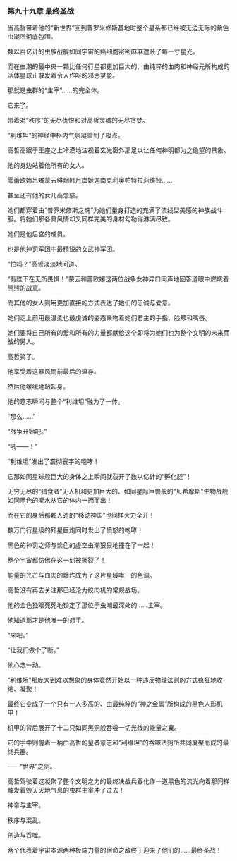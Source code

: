 ### **第九十九章 最终圣战**

当高哲带着他的“新世界”回到普罗米修斯基地时整个星系都已经被无边无际的紫色虫潮所彻底包围。

数以百亿计的虫族战舰如同宇宙的癌细胞密密麻麻遮蔽了每一寸星光。

而在虫潮的最中央一颗比任何行星都更加巨大的、由纯粹的血肉和神经元所构成的活体星球正散发着令人作呕的邪恶灵能。

那就是虫群的“主宰”……的完全体。

它来了。

带着对“秩序”的无尽仇恨和对高哲灵魂的无尽贪婪。

“利维坦”的神经中枢内气氛凝重到了极点。

高哲高踞于王座之上冷漠地注视着玄光窗外那足以让任何神明都为之绝望的景象。

他的身边站着他所有的女人。

零蕾欧娜吕雉蒙云绯烟韩月虞姬迦南克利奥帕特拉莉维娅……

甚至还有他的女儿高念慈。

她们都穿着由“普罗米修斯之魂”为她们量身打造的充满了流线型美感的神族战斗服。将她们那各具风情却又同样完美的身材勾勒得淋漓尽致。

她们是他后宫的成员。

也是他神罚军团中最精锐的女武神军团。

“怕吗？”高哲淡淡地问道。

“有陛下在无所畏惧！”蒙云和蕾欧娜这两位战争女神异口同声地回答道眼中燃烧着熊熊的战意。

而其他的女人则用更加直接的方式表达了她们的忠诚与爱意。

她们走上前用最温柔也最虔诚的姿态亲吻着她们君主的手指、脸颊和嘴唇。

她们要将自己所有的爱和所有的力量都献给这个即将为她们也为整个文明的未来而战的男人。

高哲笑了。

他享受着这暴风雨前最后的温存。

然后他缓缓地站起身。

他的意志瞬间与整个“利维坦”融为了一体。

“那么……”

“战争开始吧。”

“吼——！”

“利维坦”发出了震彻寰宇的咆哮！

它那如同星球般巨大的身体之上瞬间就裂开了数以亿计的“孵化腔”！

无穷无尽的“猎食者”无人机和更加巨大的、如同星际巨兽般的“贝希摩斯”生物战舰如同黑色的潮水从它的体内一拥而出！

而在它的身后那颗人造的“移动神国”也同样火力全开！

数万门行星级的歼星巨炮同时发出了愤怒的咆哮！

黑色的神罚之师与紫色的虚空虫潮狠狠地撞在了一起！

整个宇宙都仿佛在这一刻被撕裂了！

能量的光芒与血肉的爆炸成为了这片星域唯一的色调。

高哲没有再去关注那已经沦为绞肉机的常规战场。

他的金色独眼死死地锁定了那位于虫潮最深处的……主宰。

他知道那才是他唯一的对手。

“来吧。”

“让我们做个了断。”

他心念一动。

“利维坦”那庞大到难以想象的身体竟然开始以一种违反物理法则的方式疯狂地收缩、凝聚！

最终它变成了一个只有一人多高的、由最纯粹的“神之金属”所构成的黑色人形机甲！

机甲的背后展开了十二只如同黑洞般吞噬一切光线的能量之翼。

它的手中则握着一柄由高哲的皇者意志和“利维坦”的吞噬法则所共同凝聚而成的最终兵器。

——“世界”之剑。

高哲驾驶着这凝聚了整个文明之力的最终决战兵器化作一道黑色的流光向着那同样散发着毁天灭地气息的虫群主宰冲了过去！

神帝与主宰。

秩序与混乱。

创造与吞噬。

两个代表着宇宙本源两种极端力量的宿命之敌终于迎来了他们的……最终圣战！